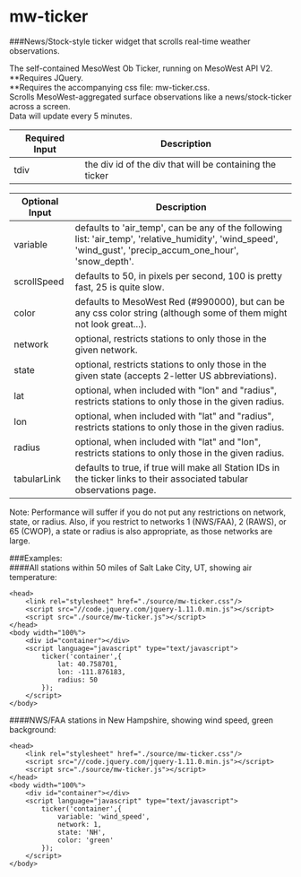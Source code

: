 mw-ticker
=========

###News/Stock-style ticker widget that scrolls real-time weather observations.

The self-contained MesoWest Ob Ticker, running on MesoWest API V2.  
**Requires JQuery.    
**Requires the accompanying css file: mw-ticker.css.  
Scrolls MesoWest-aggregated surface observations like a news/stock-ticker across a screen.  
Data will update every 5 minutes.

Required Input | Description  
-------------- | -----------  
tdiv | the div id of the div that will be containing the ticker  
  
Optional Input | Description  
-------------- | -----------
variable | defaults to 'air_temp', can be any of the following list: 'air_temp', 'relative_humidity', 'wind_speed', 'wind_gust', 'precip_accum_one_hour', 'snow_depth'.  
scrollSpeed | defaults to 50, in pixels per second, 100 is pretty fast, 25 is quite slow.  
color | defaults to MesoWest Red (#990000), but can be any css color string (although some of them might not look great...).  
network | optional, restricts stations to only those in the given network.  
state | optional, restricts stations to only those in the given state (accepts 2-letter US abbreviations).  
lat | optional, when included with "lon" and "radius", restricts stations to only those in the given radius.  
lon | optional, when included with "lat" and "radius", restricts stations to only those in the given radius.  
radius | optional, when included with "lat" and "lon", restricts stations to only those in the given radius.  
tabularLink | defaults to true, if true will make all Station IDs in the ticker links to their associated tabular observations page.  
		
Note: Performance will suffer if you do not put any restrictions on network, state, or radius. Also, if you restrict to networks 1 (NWS/FAA), 2 (RAWS), or 65 (CWOP), a state or radius is also appropriate, as those networks are large.  

###Examples:  
####All stations within 50 miles of Salt Lake City, UT, showing air temperature:  
```
<head>
	<link rel="stylesheet" href="./source/mw-ticker.css"/>
	<script src="//code.jquery.com/jquery-1.11.0.min.js"></script>
	<script src="./source/mw-ticker.js"></script>
</head>
<body width="100%">
	<div id="container"></div>
	<script language="javascript" type="text/javascript">
		ticker('container',{
			lat: 40.758701,
			lon: -111.876183,
			radius: 50
		});
	</script>
</body>
```  

####NWS/FAA stations in New Hampshire, showing wind speed, green background:  
```
<head>
	<link rel="stylesheet" href="./source/mw-ticker.css"/>
	<script src="//code.jquery.com/jquery-1.11.0.min.js"></script>
	<script src="./source/mw-ticker.js"></script>
</head>
<body width="100%">
	<div id="container"></div>
	<script language="javascript" type="text/javascript">
		ticker('container',{
			variable: 'wind_speed',
			network: 1,
			state: 'NH',
			color: 'green'
		});
	</script>
</body>
```

